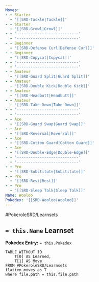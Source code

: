 ```yaml
---
Moves:
- - Starter
  - '[[SRD-Tackle|Tackle]]'
- - Starter
  - '[[SRD-Growl|Growl]]'
- - '---------------------------'
  - '---------------------------'
- - Beginner
  - '[[SRD-Defense Curl|Defense Curl]]'
- - Beginner
  - '[[SRD-Copycat|Copycat]]'
- - '---------------------------'
  - '---------------------------'
- - Amateur
  - '[[SRD-Guard Split|Guard Split]]'
- - Amateur
  - '[[SRD-Double Kick|Double Kick]]'
- - Amateur
  - '[[SRD-Headbutt|Headbutt]]'
- - Amateur
  - '[[SRD-Take Down|Take Down]]'
- - '---------------------------'
  - '---------------------------'
- - Ace
  - '[[SRD-Guard Swap|Guard Swap]]'
- - Ace
  - '[[SRD-Reversal|Reversal]]'
- - Ace
  - '[[SRD-Cotton Guard|Cotton Guard]]'
- - Ace
  - '[[SRD-Double-Edge|Double-Edge]]'
- - '---------------------------'
  - '---------------------------'
- - Pro
  - '[[SRD-Substitute|Substitute]]'
- - Pro
  - '[[SRD-Rest|Rest]]'
- - Pro
  - '[[SRD-Sleep Talk|Sleep Talk]]'
Name: Wooloo
Pokedex: '[[SRD-Wooloo|Wooloo]]'
---
```


#PokeroleSRD/Learnsets

## `= this.Name` Learnset

**Pokedex Entry:** `= this.Pokedex`

```dataview
TABLE WITHOUT ID
    T[0] AS Learned,
    T[1] AS Move
FROM #PokeroleSRD/Learnsets
flatten moves as T
where file.path = this.file.path
```
